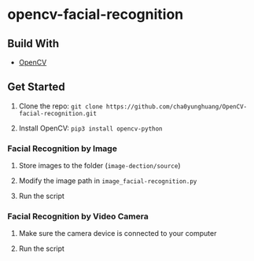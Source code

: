 # opencv-facial-recognition


## Build With

* [OpenCV](https://pypi.org/project/opencv-python/)

## Get Started

1. Clone the repo: `git clone https://github.com/cha0yunghuang/OpenCV-facial-recognition.git`

2. Install OpenCV: `pip3 install opencv-python`

### Facial Recognition by Image

1. Store images to the folder (`image-dection/source`)

2. Modify the image path in `image_facial-recognition.py`

3. Run the script

### Facial Recognition by Video Camera

1. Make sure the camera device is connected to your computer

2. Run the script
